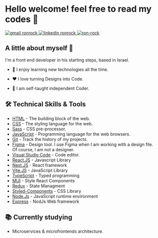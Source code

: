 # Hello welcome! feel free to read my codes 🤯

<!--![](./img/banner.jpg)-->

<div align="left">
<a href="mailto:ronrk11@gmail.com" target="_blank" display='inline'>
 <img src="https://img.shields.io/badge/Gmail-D14836?style=for-the-badge&logo=gmail&logoColor=white" alt="gmail ronrock"></img>
</a>
<a href="https://www.linkedin.com/in/ron-rokkah-ba665120a/" target="_blank">
<img src="https://img.shields.io/badge/LinkedIn-0077B5?style=for-the-badge&logo=linkedin&logoColor=white" alt="linkedin ronrock" ></img>
</a>
<a href="https://ron-rock-portfolio-jw1vgkrmj-ronrk.vercel.app" target="_blank"><img src="https://img.shields.io/badge/Portfolio-0077B5?style=for-the-badge&logo=portfolio&logoColor=white" alt="ron-rock"></img>
</a>
</div>

## A little about myself 👋

I'm a front end developer in his starting steps, based in Israel.


- 📖 I enjoy learning new technologies all the time.

- ❤️ I love turning Designs into Code.

- 🚀 I am self-taught independent Coder.

## 🛠️ Technical Skills & Tools

- [HTML](https://developer.mozilla.org/en-US/docs/Web/html) - The building block of the web.
- [CSS](https://developer.mozilla.org/en-US/docs/Web/css) - The styling language for the web.
- [Sass](https://sass-lang.com/) - CSS pre-processor.
- [JavaScript](https://developer.mozilla.org/en-US/docs/Web/javascript) - Programming language for the web browsers.
- [Git](https://git-scm.com/) - Track the history of my projects.
- [Figma](https://www.figma.com/) - Design tool. I use Figma when I am working with a design file. Of course, I am not a designer.
- [Visual Studio Code](https://code.visualstudio.com/) - Code editor.
- [React.JS](https://reactjs.org/) - Javascript Library
- [Next.JS](https://nextjs.org/) - React framework
- [Vite.JS](https://vitejs.dev/) - JavaScript Library
- [TypeScript](https://www.typescriptlang.org/) - Typed programming
- [MUI](https://mui.com/) - Style React Components
- [Redux](https://redux.js.org/) - State Managment
- [Styled-Components](https://styled-components.com/) - CSS Library
- [Node.Js](https://nodejs.org/en/) - JavaScript runtime environment
- [Express](https://expressjs.com/) - NodJs Web framework

## 📚 Currently studying

- Microservices & microfrontends architecture.




